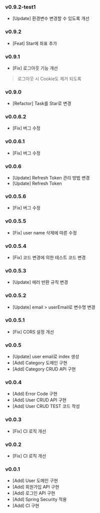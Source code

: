 ### v0.9.2-test1
- [Update] 환경변수 변경할 수 있도록 개선

### v0.9.2

- [Feat] Star에 좌표 추가

### v0.9.1

- [Fix] 로그아웃 기능 개선
> 로그아웃 시 Cookie도 제거 되도록

### v0.9.0

- [Refactor] Task를 Star로 변경


### v0.0.6.2

- [Fix] 버그 수정


### v0.0.6.1

- [Fix] 버그 수정


### v0.0.6

- [Update] Refresh Token 관리 방법 변경
- [Update] Refresh Token


### v0.0.5.6

- [Fix] 버그 수정


### v0.0.5.5

- [Fix] user name 삭제에 따른 수정


### v0.0.5.4

- [Fix] 코드 변경에 의한 테스트 코드 변경


### v0.0.5.3

- [Update] 에러 반환 규칙 변경


### v0.0.5.2

- [Update] email > userEmail로 변수명 변경


### v0.0.5.1

- [Fix] CORS 설정 개선 


### v0.0.5

- [Update] user email로 index 생성
- [Add] Category 도메인 구현
- [Add] Category CRUD API 구현


### v0.0.4

- [Add] Error Code 구현
- [Add] User CRUD API 구현
- [Add] User CRUD TEST 코드 작성


### v0.0.3

- [Fix] CI 로직 개선


### v0.0.2

- [Fix] CI 로직 개선


### v0.0.1

- [Add] User 도메인 구현
- [Add] 회원가입 API 구현
- [Add] 로그인 API 구현
- [Add] Spring Security 적용
- [Add] CI 구현